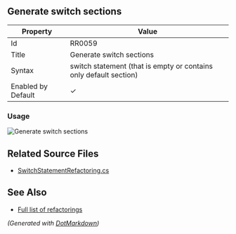 ## Generate switch sections

| Property           | Value                                                               |
| ------------------ | ------------------------------------------------------------------- |
| Id                 | RR0059                                                              |
| Title              | Generate switch sections                                            |
| Syntax             | switch statement \(that is empty or contains only default section\) |
| Enabled by Default | &#x2713;                                                            |

### Usage

![Generate switch sections](../../images/refactorings/GenerateSwitchSections.png)

## Related Source Files

* [SwitchStatementRefactoring.cs](../../src/Refactorings/CSharp/Refactorings/SwitchStatementRefactoring.cs)

## See Also

* [Full list of refactorings](Refactorings.md)

*\(Generated with [DotMarkdown](http://github.com/JosefPihrt/DotMarkdown)\)*